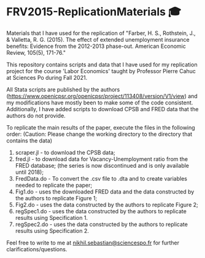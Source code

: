 # FRV2015-ReplicationMaterials :mortar_board:
Materials that I have used for the replication of "Farber, H. S., Rothstein, J., &amp; Valletta, R. G. (2015). The effect of extended unemployment insurance benefits: Evidence from the 2012-2013 phase-out. American Economic Review, 105(5), 171-76."

This repository contains scripts and data that I have used for my replication project for the course 'Labor Economics' taught by Professor Pierre Cahuc at Sciences Po during Fall 2021. 

All Stata scripts are published by the authors (https://www.openicpsr.org/openicpsr/project/113408/version/V1/view) and my modifications have mostly been to make some of the code consistent. Additionally, I have added scripts to download CPSB and FRED data that the authors do not provide.

To replicate the main results of the paper, execute the files in the following order: 
(Caution: Please change the working directory to the directory that contains the data)

1. scraper.jl - to download the CPSB data;
2. fred.jl - to download data for Vacancy-Unemployment ratio from the FRED database; (the series is now discontinued and is only available until 2018);
3. FredData.do - To convert the .csv file to .dta and to create variables needed to replicate the paper;
4. Fig1.do - uses the downloaded FRED data and the data constructed by the authors to replicate Figure 1;
5. Fig2.do - uses the data constructed by the authors to replicate Figure 2;
6. regSpec1.do - uses the data constructed by the authors to replicate results using Specification 1. 
7. regSpec2.do - uses the data constructed by the authors to replicate results using Specification 2. 

Feel free to write to me at nikhil.sebastian@sciencespo.fr for further clarifications/questions.
